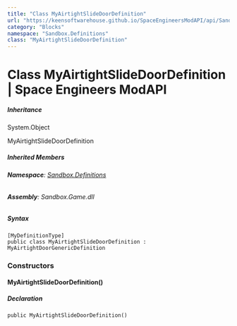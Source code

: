 ```yaml
---
title: "Class MyAirtightSlideDoorDefinition"
url: "https://keensoftwarehouse.github.io/SpaceEngineersModAPI/api/Sandbox.Definitions.MyAirtightSlideDoorDefinition.html"
category: "Blocks"
namespace: "Sandbox.Definitions"
class: "MyAirtightSlideDoorDefinition"
---
```


# Class MyAirtightSlideDoorDefinition | Space Engineers ModAPI

##### Inheritance

System.Object

MyAirtightSlideDoorDefinition

##### Inherited Members

###### **Namespace**: [Sandbox.Definitions](https://keensoftwarehouse.github.io/SpaceEngineersModAPI/api/Sandbox.Definitions.html)

###### **Assembly**: Sandbox.Game.dll

##### Syntax

```
[MyDefinitionType]
public class MyAirtightSlideDoorDefinition : MyAirtightDoorGenericDefinition
```

### Constructors

#### MyAirtightSlideDoorDefinition()

##### Declaration

```
public MyAirtightSlideDoorDefinition()
```